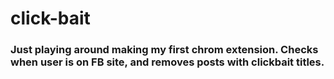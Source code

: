 # click-bait
### Just playing around making my first chrom extension. Checks when user is on FB site, and removes posts with clickbait titles.